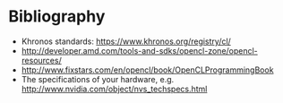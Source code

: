 # Bibliography

- Khronos standards: <https://www.khronos.org/registry/cl/>
- <http://developer.amd.com/tools-and-sdks/opencl-zone/opencl-resources/>
- <http://www.fixstars.com/en/opencl/book/OpenCLProgrammingBook>
- The specifications of your hardware, e.g. <http://www.nvidia.com/object/nvs_techspecs.html>
